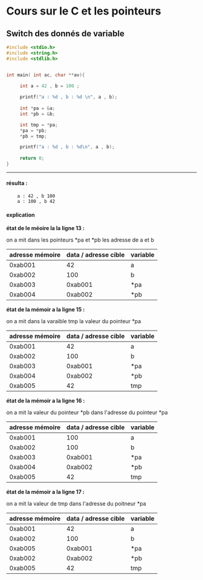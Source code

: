 # Cours sur le C et les pointeurs

## Switch des donnés de variable

``` C
#include <stdio.h>
#include <string.h>
#include <stdlib.h>


int main( int ac, char **av){

     int a = 42 , b = 100 ;
	 
     printf("a : %d , b : %d \n", a , b);
    
     int *pa = &a;
     int *pb = &b;

     int tmp = *pa;
     *pa = *pb;
     *pb = tmp;

     printf("a : %d , b : %d\n", a , b);
	 
	 return 0;
}

```
-----

#### résulta : 
```
    a : 42 , b 100
    a : 100 , b 42
```

#### explication

__état de le méoire la la ligne 13 :__

on a mit dans les pointeurs \*pa et \*pb les adresse de a et b


| adresse mémoire   |  data / adresse cible  | variable|
| ------------ | ------------ | -----------|
|  0xab001 | 42  | a |
|  0xab002 | 100  | b |
| 0xab003 | 0xab001 | \*pa |
| 0xab004 | 0xab002 | \*pb |



__état de la mémoir a la ligne 15 :__

on a mit dans la varaible tmp la valeur du pointeur \*pa

| adresse mémoire   |  data / adresse cible  | variable|
| ------------ | ------------ | -----------|
|  0xab001 | 42  | a |
|  0xab002 | 100  | b |
| 0xab003 | 0xab001 | \*pa |
| 0xab004 | 0xab002 | \*pb |
| 0xab005 | 42 | tmp |

__état de la mémoir a la ligne 16 :__

on a mit la valeur du pointeur \*pb dans l'adresse du pointeur \*pa

| adresse mémoire   |  data / adresse cible  | variable|
| ------------ | ------------ | -----------|
|  0xab001 | 100  | a |
|  0xab002 | 100  | b |
| 0xab003 | 0xab001 | \*pa |
| 0xab004 | 0xab002 | \*pb |
| 0xab005 | 42 | tmp |

__état de la mémoir a la ligne 17 :__

on a mit la valeur de tmp dans l'adresse du poitneur \*pa

| adresse mémoire   |  data / adresse cible  | variable|
| ------------ | ------------ | -----------|
|  0xab001 | 42  | a |
|  0xab002 | 100  | b |
| 0xab005 | 0xab001 | \*pa |
| 0xab002 | 0xab002 | \*pb |
| 0xab005 | 42 | tmp |
